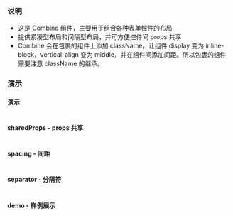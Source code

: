 ### 说明

-   这是 Combine 组件，主要用于组合各种表单控件的布局
-   提供紧凑型布局和间隔型布局，并可方便控件间 props 共享
-   Combine 会在包裹的组件上添加 className，让组件 display 变为 inline-block，vertical-align 变为 middle，并在组件间添加间距。所以包裹的组件需要注意 className 的继承。

### 演示

#### 演示

```js {"codepath": "combine.jsx"}
```

#### sharedProps - props 共享

```js {"codepath": "sharedProps.jsx"}
```

#### spacing - 间距

```js {"codepath": "spacing.jsx"}
```

#### separator - 分隔符

```js {"codepath": "separator.jsx"}
```

#### demo - 样例展示

```js {"codepath": "demo.jsx"}
```
